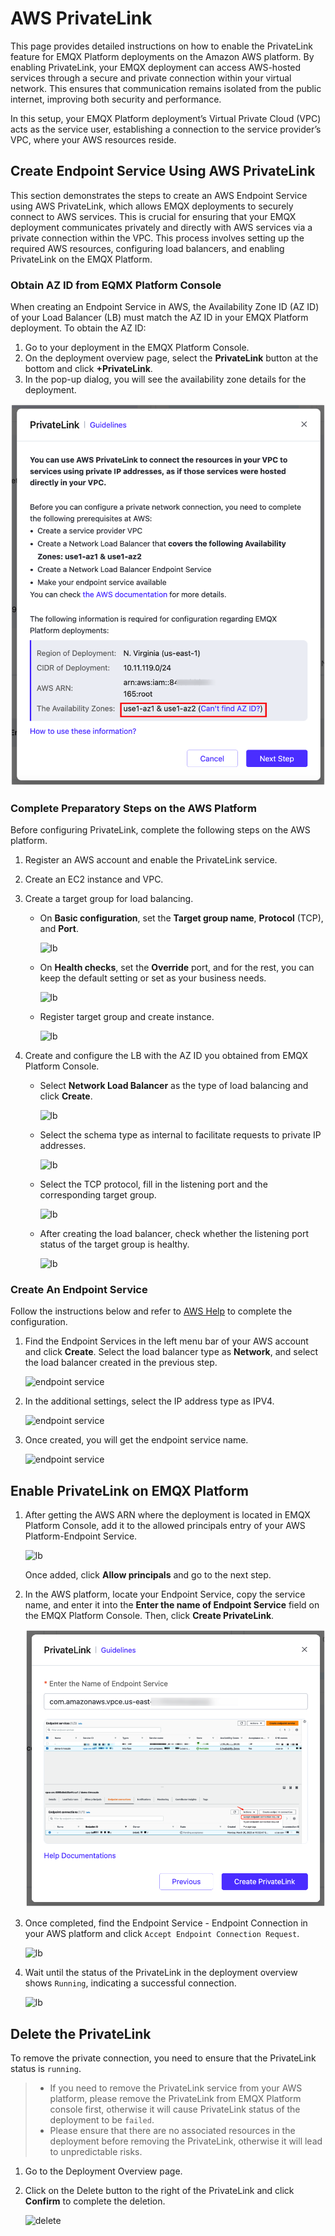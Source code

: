 # AWS PrivateLink

This page provides detailed instructions on how to enable the PrivateLink feature for EMQX Platform deployments on the Amazon AWS platform. By enabling PrivateLink, your EMQX deployment can access AWS-hosted services through a secure and private connection within your virtual network. This ensures that communication remains isolated from the public internet, improving both security and performance.

In this setup, your EMQX Platform deployment’s Virtual Private Cloud (VPC) acts as the service user, establishing a connection to the service provider’s VPC, where your AWS resources reside.

## Create Endpoint Service Using AWS PrivateLink

This section demonstrates the steps to create an AWS Endpoint Service using AWS PrivateLink, which allows EMQX deployments to securely connect to AWS services. This is crucial for ensuring that your EMQX deployment communicates privately and directly with AWS services via a private connection within the VPC. This process involves setting up the required AWS resources, configuring load balancers, and enabling PrivateLink on the EMQX Platform.

### Obtain AZ ID from EQMX Platform Console

When creating an Endpoint Service in AWS, the Availability Zone ID (AZ ID) of your Load Balancer (LB) must match the AZ ID in your EMQX Platform deployment. To obtain the AZ ID:

1. Go to your deployment in the EMQX Platform Console.
2. On the deployment overview page, select the **PrivateLink** button at the bottom and click **+PrivateLink**.
3. In the pop-up dialog, you will see the availability zone details for the deployment.

<img src="./_assets/deployment_privatelink_details.png" alt="lb" style="zoom:67%;" />

### Complete Preparatory Steps on the AWS Platform

Before configuring PrivateLink, complete the following steps on the AWS platform.

1. Register an AWS account and enable the PrivateLink service.

2. Create an EC2 instance and VPC.

3. Create a target group for load balancing.

   - On **Basic configuration**, set the **Target group name**, **Protocol** (TCP), and **Port**.

     ![lb](./_assets/lb_target_group_1.png)

   - On **Health checks**, set the **Override** port, and for the rest, you can keep the default setting or set as your business needs.

     ![lb](./_assets/lb_target_group_2.png)

   - Register target group and create instance.

     ![lb](./_assets/lb_target_group_3.png)

4. Create and configure the LB with the AZ ID you obtained from EMQX Platform Console.

   - Select **Network Load Balancer** as the type of load balancing and click **Create**.

     ![lb](./_assets/lb_type.png)

   - Select the schema type as internal to facilitate requests to private IP addresses.

     ![lb](./_assets/lb_1.png)

   - Select the TCP protocol, fill in the listening port and the corresponding target group.

     ![lb](./_assets/lb_2.png)

   - After creating the load balancer, check whether the listening port status of the target group is healthy.

     ![lb](./_assets/lb_3.png)

### Create An Endpoint Service

Follow the instructions below and refer to [AWS Help](https://docs.aws.amazon.com/vpc/latest/privatelink/create-endpoint-service.html#create-endpoint-service-nlb) to complete the configuration.

1. Find the Endpoint Services in the left menu bar of your AWS account and click **Create**. Select the load balancer type as **Network**, and select the load balancer created in the previous step.

   ![endpoint service](./_assets/endpoint_service_1.png)

2. In the additional settings, select the IP address type as IPV4.

   ![endpoint service](./_assets/endpoint_service_2.png)

3. Once created, you will get the endpoint service name.

   ![endpoint service](./_assets/endpoint_service_3.png)

## Enable PrivateLink on EMQX Platform

1. After getting the AWS ARN where the deployment is located in EMQX Platform Console, add it to the allowed principals entry of your AWS Platform-Endpoint Service.

   ![lb](./_assets/endpoint_service_grant.png)

   Once added, click **Allow principals** and go to the next step.

2. In the AWS platform, locate your Endpoint Service, copy the service name, and enter it into the **Enter the name of Endpoint Service** field on the EMQX Platform Console. Then, click **Create PrivateLink**.

   <img src="./_assets/p6.png" alt="lb" style="zoom:67%;" />

3. Once completed, find the Endpoint Service - Endpoint Connection in your AWS platform and click `Accept Endpoint Connection Request`.

   ![lb](./_assets/accept_enpoint_service.png)

4. Wait until the status of the PrivateLink in the deployment overview shows `Running`, indicating a successful connection.

   ![lb](./_assets/privatelink_status.png)

## Delete the PrivateLink

To remove the private connection, you need to ensure that the PrivateLink status is `running`.

> - If you need to remove the PrivateLink service from your AWS platform, please remove the PrivateLink from EMQX Platform console first, otherwise it will cause PrivateLink status of the deployment to be `failed`.
> - Please ensure that there are no associated resources in the deployment before removing the PrivateLink, otherwise it will lead to unpredictable risks.

1. Go to the Deployment Overview page.

2. Click on the Delete button to the right of the PrivateLink and click **Confirm** to complete the deletion.

   ![delete](./_assets/delete_privatelink.png)

